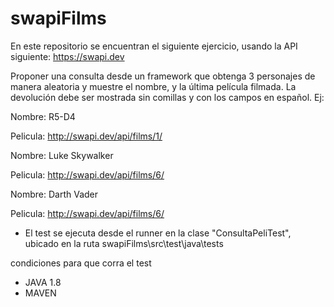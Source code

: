 # swapiFilms

En este repositorio se encuentran el siguiente ejercicio, usando la API siguiente:
https://swapi.dev

Proponer una consulta desde un framework que obtenga  3 personajes de manera aleatoria y muestre el nombre, y la última película filmada.
La devolución debe ser mostrada sin comillas y con los campos en español. Ej:

Nombre: R5-D4

Pelicula: http://swapi.dev/api/films/1/

Nombre: Luke Skywalker

Pelicula: http://swapi.dev/api/films/6/

Nombre: Darth Vader

Pelicula: http://swapi.dev/api/films/6/ 


* El test se ejecuta desde el runner en la clase "ConsultaPeliTest", ubicado en la ruta swapiFilms\src\test\java\tests

condiciones para que corra el test
* JAVA 1.8
* MAVEN
